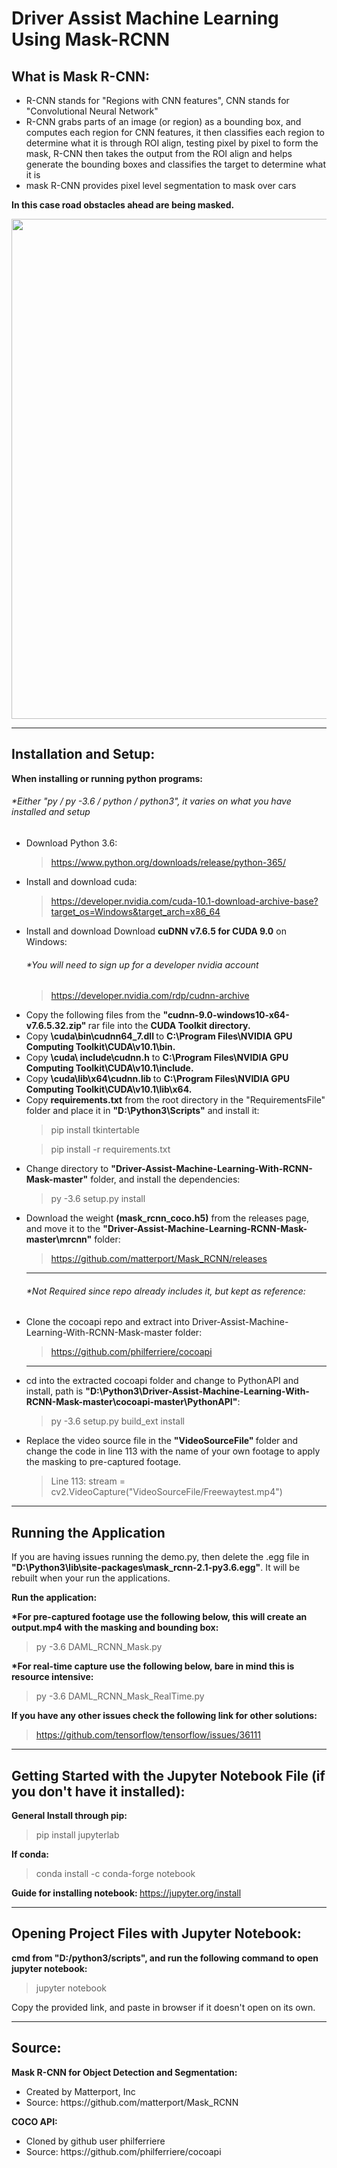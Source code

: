 # Driver Assist Machine Learning Using Mask-RCNN

## What is Mask R-CNN:

<ul>
 	<li> R-CNN stands for "Regions with CNN features", CNN stands for "Convolutional Neural Network" </li>
  <li> R-CNN grabs parts of an image (or region) as a bounding box, and computes each region for CNN features, it then classifies each region to determine what it is through ROI align, testing pixel by pixel to form the mask, R-CNN then takes the output from the ROI align and helps generate the bounding boxes and classifies the target to determine what it is </li>
<li> mask R-CNN provides pixel level segmentation to mask over cars </li>
</ul>

<strong> In this case road obstacles ahead are being masked. </strong>

<p align="center">
 
<img src="https://github.com/shailahmed44/Driver-Assist-Machine-Learning-With-RCNN-Mask/blob/master/screenshots/footage.gif" width=800>

</p>


<hr>

## Installation and Setup:

<strong> When installing or running python programs: </strong>

  <h6> *Either "py / py -3.6 / python / python3", it varies on what you have installed and setup </h6>
  
<ul>
 
<li> Download Python 3.6:  </li>

> https://www.python.org/downloads/release/python-365/ 
 	
  
<li> Install and download cuda: </li>

> https://developer.nvidia.com/cuda-10.1-download-archive-base?target_os=Windows&target_arch=x86_64 
 

<li>  Install and download Download <strong>cuDNN v7.6.5 for CUDA 9.0</strong> on Windows:  </li>
 
 <h6> *You will need to sign up for a developer nvidia account </h6> 
 
 > https://developer.nvidia.com/rdp/cudnn-archive 


<li> Copy the following files from the <strong> "cudnn-9.0-windows10-x64-v7.6.5.32.zip" </strong> rar file into the <strong>CUDA Toolkit directory. </strong></li>
<li> Copy <strong> <installpath>\cuda\bin\cudnn64_7.dll </strong> to <strong> C:\Program Files\NVIDIA GPU Computing Toolkit\CUDA\v10.1\bin. </strong></li>
<li> Copy <strong> <installpath>\cuda\ include\cudnn.h</strong>  to <strong> C:\Program Files\NVIDIA GPU Computing Toolkit\CUDA\v10.1\include. </strong></li>
<li> Copy <strong> <installpath>\cuda\lib\x64\cudnn.lib </strong> to <strong> C:\Program Files\NVIDIA GPU Computing Toolkit\CUDA\v10.1\lib\x64. </strong></li> 
 


 <li>  Copy <strong>requirements.txt</strong> from the root directory in the "RequirementsFile" folder and place it in <strong>"D:\Python3\Scripts"</strong> and install it: </li>
 
 > pip install tkintertable
 
 > pip install -r requirements.txt




 <li>  Change directory to <strong>"Driver-Assist-Machine-Learning-With-RCNN-Mask-master"</strong> folder, and install the dependencies:  </li>
 
> py -3.6 setup.py install



 <li> Download the weight <strong>(mask_rcnn_coco.h5)</strong> from the releases page, and move it to the <strong>"Driver-Assist-Machine-Learning-RCNN-Mask-master\mrcnn"</strong> folder: </li>
 
> https://github.com/matterport/Mask_RCNN/releases 
 

<hr>
<h6>  *Not Required since repo already includes it, but kept as reference: </h6> 

<li> Clone the cocoapi repo and extract into Driver-Assist-Machine-Learning-With-RCNN-Mask-master folder: </li> 

> https://github.com/philferriere/cocoapi


<hr>

 <li> cd into the extracted cocoapi folder and change to PythonAPI and install, path is <strong>"D:\Python3\Driver-Assist-Machine-Learning-With-RCNN-Mask-master\cocoapi-master\PythonAPI"</strong>: </li>

> py -3.6 setup.py build_ext install
 

<li> Replace the video source file in the <strong> "VideoSourceFile" </strong> folder and change the code in line 113 with the name of your own footage to apply the masking to pre-captured footage.  </li>

> Line 113:  stream = cv2.VideoCapture("VideoSourceFile/Freewaytest.mp4")

</ul>

<hr>

## Running the Application

If you are having issues running the demo.py, then delete the .egg file in <strong>"D:\Python3\lib\site-packages\mask_rcnn-2.1-py3.6.egg"</strong>.
It will be rebuilt when your run the applications.

<strong> Run the application: </strong>

<strong> *For pre-captured footage use the following below, this will create an output.mp4 with the masking and bounding box: </strong> 

> py -3.6 DAML_RCNN_Mask.py

<strong> *For real-time capture use the following below, bare in mind this is resource intensive: </strong> 

> py -3.6 DAML_RCNN_Mask_RealTime.py

<strong> If you have any other issues check the following link for other solutions: </strong>

> https://github.com/tensorflow/tensorflow/issues/36111

<hr>

## Getting Started with the Jupyter Notebook File (if you don't have it installed):

<strong> General Install through pip: </strong> 
>  pip install jupyterlab 
 
<strong> If conda: </strong> 
> conda install -c conda-forge notebook

<strong> Guide for installing notebook: </strong> 
https://jupyter.org/install

<hr>

## Opening Project Files with Jupyter Notebook:

<strong> cmd from "D:/python3/scripts", and run the following command to open jupyter notebook: </strong> 
> jupyter notebook

Copy the provided link, and paste in browser if it doesn't open on its own.

<hr>

## Source:

<strong> Mask R-CNN for Object Detection and Segmentation: </strong> 
<ul>
 	<li> Created by Matterport, Inc 	</li>
 	<li> Source: https://github.com/matterport/Mask_RCNN 	</li>
</ul>

<strong> COCO API: </strong> 
<ul>
 	<li> Cloned by github user philferriere 	</li>
 	<li> Source: https://github.com/philferriere/cocoapi 	</li>
</ul>



